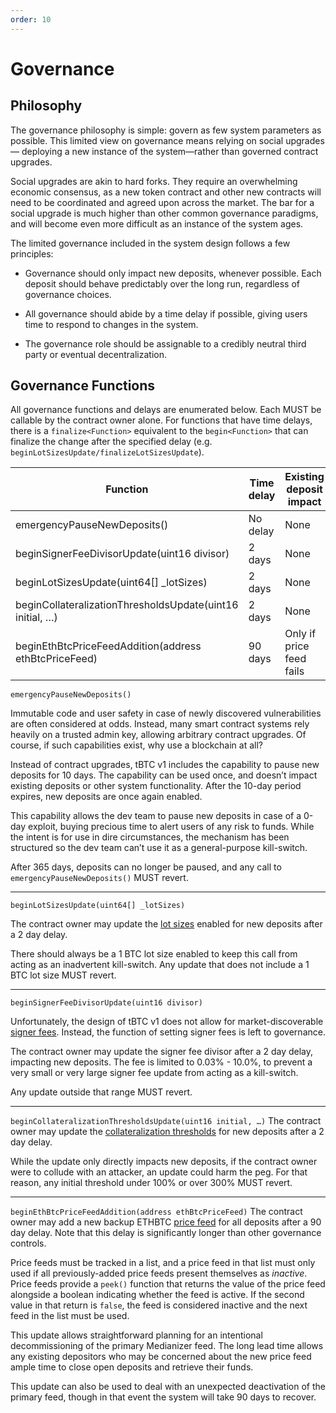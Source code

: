 ```yaml
--- 
order: 10
---
```


# Governance

## Philosophy

The governance philosophy is simple: govern as few system parameters as possible. This limited view on governance means relying on social upgrades— deploying a new instance of the system—rather than governed contract upgrades.

Social upgrades are akin to hard forks. They require an overwhelming economic consensus, as a new token contract and other new contracts will need to be coordinated and agreed upon across the market. The bar for a social upgrade is much higher than other common governance paradigms, and will become even more difficult as an instance of the system ages.

The limited governance included in the system design follows a few principles:

* Governance should only impact new deposits, whenever possible. Each deposit should behave predictably over the long run, regardless of governance choices.

* All governance should abide by a time delay if possible, giving users time to respond to changes in the system.

* The governance role should be assignable to a credibly neutral third party or eventual decentralization.

## Governance Functions

All governance functions and delays are enumerated below. Each MUST be callable by the contract owner alone. For functions that have time delays, there is a `finalize<Function>` equivalent to the `begin<Function>` that can finalize the change after the specified delay (e.g. `beginLotSizesUpdate/finalizeLotSizesUpdate`).

| Function        |         Time delay                |Existing deposit impact|
| ---------------------       | --------------------------|-------|
| emergencyPauseNewDeposits()             | No delay|None|
| beginSignerFeeDivisorUpdate(uint16 divisor)         | 	2 days|None|
| beginLotSizesUpdate(uint64[] _lotSizes)       | 	2 days|None|
| beginCollateralizationThresholdsUpdate(uint16 initial, …​)       | 	2 days|None|
| beginEthBtcPriceFeedAddition(address ethBtcPriceFeed)       | 	90 days|Only if price feed fails|

`emergencyPauseNewDeposits()`

Immutable code and user safety in case of newly discovered vulnerabilities are often considered at odds. Instead, many smart contract systems rely heavily on a trusted admin key, allowing arbitrary contract upgrades. Of course, if such capabilities exist, why use a blockchain at all?

Instead of contract upgrades, tBTC v1 includes the capability to pause new deposits for 10 days. The capability can be used once, and doesn’t impact existing deposits or other system functionality. After the 10-day period expires, new deposits are once again enabled.

This capability allows the dev team to pause new deposits in case of a 0-day exploit, buying precious time to alert users of any risk to funds. While the intent is for use in dire circumstances, the mechanism has been structured so the dev team can’t use it as a general-purpose kill-switch.

After 365 days, deposits can no longer be paused, and any call to `emergencyPauseNewDeposits()` MUST revert.

----

`beginLotSizesUpdate(uint64[] _lotSizes)`

The contract owner may update the [lot sizes](/tBTC/deposits.md#lots) enabled for new deposits after a 2 day delay.

There should always be a 1 BTC lot size enabled to keep this call from acting as an inadvertent kill-switch. Any update that does not include a 1 BTC lot size MUST revert.

----

`beginSignerFeeDivisorUpdate(uint16 divisor)`

Unfortunately, the design of tBTC v1 does not allow for market-discoverable [signer fees](/tBTC/signer-fees.md). Instead, the function of setting signer fees is left to governance.

The contract owner may update the signer fee divisor after a 2 day delay, impacting new deposits. The fee is limited to 0.03% - 10.0%, to prevent a very small or very large signer fee update from acting as a kill-switch.

Any update outside that range MUST revert.

----

`beginCollateralizationThresholdsUpdate(uint16 initial, …​)`
The contract owner may update the [collateralization thresholds](/tBTC/bonding.md) for new deposits after a 2 day delay.

While the update only directly impacts new deposits, if the contract owner were to collude with an attacker, an update could harm the peg. For that reason, any initial threshold under 100% or over 300% MUST revert.

------

`beginEthBtcPriceFeedAddition(address ethBtcPriceFeed)`
The contract owner may add a new backup ETHBTC [price feed](/tBTC/price-feed.md) for all deposits after a 90 day delay. Note that this delay is significantly longer than other governance controls.

Price feeds must be tracked in a list, and a price feed in that list must only used if all previously-added price feeds present themselves as _inactive_. Price feeds provide a `peek()` function that returns the value of the price feed alongside a boolean indicating whether the feed is active. If the second value in that return is `false`, the feed is considered inactive and the next feed in the list must be used.

This update allows straightforward planning for an intentional decommissioning of the primary Medianizer feed. The long lead time allows any existing depositors who may be concerned about the new price feed ample time to close open deposits and retrieve their funds.

This update can also be used to deal with an unexpected deactivation of the primary feed, though in that event the system will take 90 days to recover.